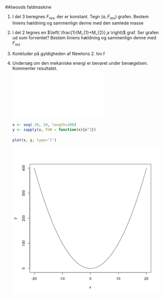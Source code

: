 #Atwoods faldmaskine
1. I del 3 beregnes $F_{res}$, der er konstant. Tegn $(a, F_{res})$ grafen. Bestem liniens hældning og sammenlign denne med den samlede masse  
2. I del 2 tegnes en $\left( \frac{1}{M_{1}+M_{2}},a \right)$ graf. Ser grafen ud som forventet? Bestem liniens hældning og sammenlign denne med $F_{res}$  
3. Konkluder på gyldigheden af Newtons 2. lov.f  
4. Undersøg om den mekaniske energi er bevaret under bevægelsen. Kommenter resultatet.  
   ![Diagram](diagram.pdf)
    
    ```r
    x <- seq(-20, 20, length=200)
    y <- sapply(x, FUN = function(x){x^2})
     
    plot(x, y, type='l')
    ```
    
    ![plot of chunk unnamed-chunk-1](figure/unnamed-chunk-1-1.png)
